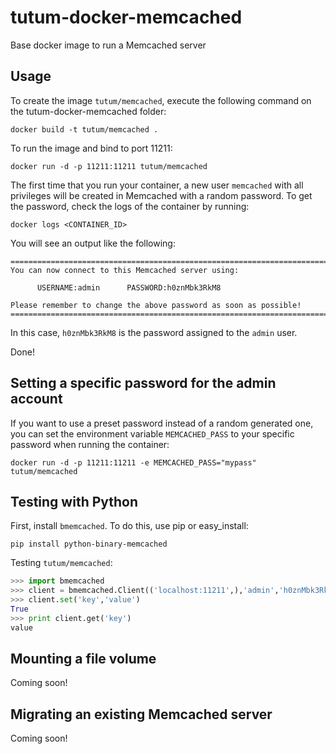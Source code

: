 tutum-docker-memcached
======================


Base docker image to run a Memcached server


Usage
-----

To create the image `tutum/memcached`, execute the following command on the tutum-docker-memcached folder:

	docker build -t tutum/memcached .

To run the image and bind to port 11211:

	docker run -d -p 11211:11211 tutum/memcached

The first time that you run your container, a new user `memcached` with all privileges 
will be created in Memcached with a random password. To get the password, check the logs
of the container by running:

	docker logs <CONTAINER_ID>

You will see an output like the following:

	========================================================================
    You can now connect to this Memcached server using:
	
          USERNAME:admin      PASSWORD:h0znMbk3RkM8
	    
	Please remember to change the above password as soon as possible!
	========================================================================

In this case, `h0znMbk3RkM8` is the password assigned to the `admin` user.

Done!


Setting a specific password for the admin account
-------------------------------------------------

If you want to use a preset password instead of a random generated one, you can
set the environment variable `MEMCACHED_PASS` to your specific password when running the container:

	docker run -d -p 11211:11211 -e MEMCACHED_PASS="mypass" tutum/memcached
	
	
Testing with Python
-------------------

First, install `bmemcached`. To do this, use pip or easy_install:

    pip install python-binary-memcached

Testing `tutum/memcached`:

```python
>>> import bmemcached
>>> client = bmemcached.Client(('localhost:11211',),'admin','h0znMbk3RkM8')
>>> client.set('key','value')
True
>>> print client.get('key')
value
```

Mounting a file volume
---------------------------------

Coming soon!


Migrating an existing Memcached server
----------------------------------

Coming soon!
